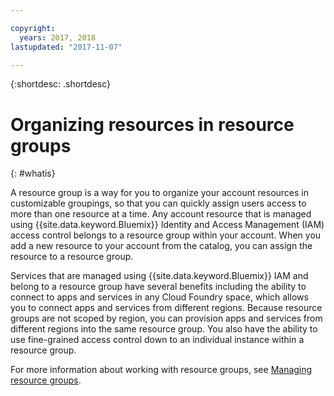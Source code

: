 ```yaml
---

copyright:
  years: 2017, 2018
lastupdated: "2017-11-07"

---
```


{:shortdesc: .shortdesc}

# Organizing resources in resource groups
{: #whatis}

A resource group is a way for you to organize your account resources in customizable groupings, so that you can quickly assign users access to more than one resource at a time. Any account resource that is managed using {{site.data.keyword.Bluemix}} Identity and Access Management (IAM) access control belongs to a resource group within your account. When you add a new resource to your account from the catalog, you can assign the resource to a resource group.

Services that are managed using {{site.data.keyword.Bluemix}} IAM and belong to a resource group have several benefits including the ability to connect to apps and services in any Cloud Foundry space, which allows you to connect apps and services from different regions. Because resource groups are not scoped by region, you can provision apps and services from different regions into the same resource group. You also have the ability to use fine-grained access control down to an individual instance within a resource group.

For more information about working with resource groups, see [Managing resource groups](/docs/admin/resourcegroups.html).
